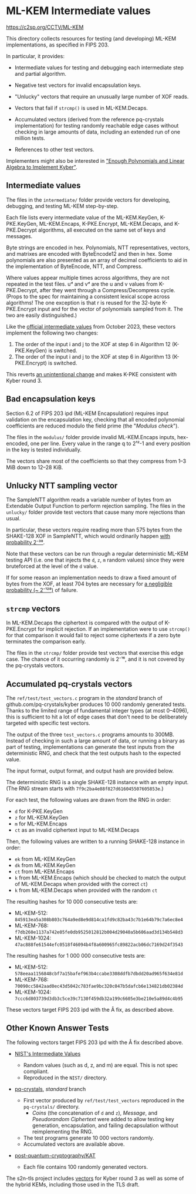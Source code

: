 # ML-KEM Intermediate values

https://c2sp.org/CCTV/ML-KEM

This directory collects resources for testing (and developing) ML-KEM
implementations, as specified in FIPS 203.

In particular, it provides:

  * Intermediate values for testing and debugging each intermediate step and
    partial algorithm.

  * Negative test vectors for invalid encapsulation keys.

  * "Unlucky" vectors that require an unusually large number of XOF reads.

  * Vectors that fail if `strcmp()` is used in ML-KEM.Decaps.

  * Accumulated vectors (derived from the reference pq-crystals implementation)
    for testing randomly reachable edge cases without checking in large amounts
    of data, including an extended run of one million tests.

  * References to other test vectors.

Implementers might also be interested in ["Enough Polynomials and Linear Algebra
to Implement Kyber"](https://words.filippo.io/kyber-math/).

## Intermediate values

The files in the `intermediate/` folder provide vectors for developing,
debugging, and testing ML-KEM step-by-step.

Each file lists every intermediate value of the ML-KEM.KeyGen, K-PKE.KeyGen,
ML-KEM.Encaps, K-PKE.Encrypt, ML-KEM.Decaps, and K-PKE.Decrypt algorithms, all
executed on the same set of keys and messages.

Byte strings are encoded in hex. Polynomials, NTT representatives, vectors, and
matrixes are encoded with ByteEncode12 and then in hex. Some polynomials are
also presented as an array of decimal coefficients to aid in the implementation
of ByteEncode, NTT, and Compress.

Where values appear multiple times across algorithms, they are not repeated in
the test files. uᵈ and vᵈ are the u and v values from K-PKE.Decrypt, after they
went through a Compress/Decompress cycle. (Props to the spec for maintaining a
consistent lexical scope across algorithms! The one exception is that r is
reused for the 32-byte K-PKE.Encrypt input and for the vector of polynomials
sampled from it. The two are easily distinguished.)

Like the [official intermediate values](https://csrc.nist.gov/csrc/media/Projects/post-quantum-cryptography/documents/example-files/PQC%20Intermediate%20Values.zip)
from October 2023, these vectors implement the following two changes:

1. The order of the input i and j to the XOF at step 6 in
    Algorithm 12 (K-PKE.KeyGen) is switched.
2. The order of the input i and j to the XOF at step 6 in
    Algorithm 13 (K-PKE.Encrypt) is switched.

This reverts [an unintentional change](https://groups.google.com/a/list.nist.gov/g/pqc-forum/c/s-C-zIAeKfE/m/eZJmXYsSAQAJ)
and makes K-PKE consistent with Kyber round 3.

## Bad encapsulation keys

Section 6.2 of FIPS 203 ipd (ML-KEM Encapsulation) requires input validation on
the encapsulation key, checking that all encoded polynomial coefficients are
reduced modulo the field prime (the "*Modulus check*").

The files in the `modulus/` folder provide invalid ML-KEM.Encaps inputs,
hex-encoded, one per line. Every value in the range q to 2¹²-1 and every
position in the key is tested individually.

The vectors share most of the coefficients so that they compress from 1–3 MiB
down to 12–28 KiB.

## Unlucky NTT sampling vector

The SampleNTT algorithm reads a variable number of bytes from an Extendable
Output Function to perform rejection sampling. The files in the `unlucky/`
folder provide test vectors that cause many more rejections than usual.

In particular, these vectors require reading more than 575 bytes from the
SHAKE-128 XOF in SampleNTT, which would ordinarily happen [with probability
2⁻³⁸](https://www.wolframalpha.com/input?i=binomcdf%28384%2C+3329%2F4096%2C+255%29).

Note that these vectors can be run through a regular deterministic ML-KEM
testing API (i.e. one that injects the `d`, `z`, `m` random values) since they
were bruteforced at the level of the `d` value.

If for some reason an implementation needs to draw a fixed amount of bytes from
the XOF, at least 704 bytes are necessary for [a negligible probability (~
2⁻¹²⁸)](https://www.wolframalpha.com/input?i=binomcdf%28469%2C+3329%2F4096%2C+255%29)
of failure.

## `strcmp` vectors

In ML-KEM.Decaps the ciphertext is compared with the output of K-PKE.Encrypt for
implicit rejection. If an implementation were to use `strcmp()` for that
comparison it would fail to reject some ciphertexts if a zero byte terminates
the comparison early.

The files in the `strcmp/` folder provide test vectors that exercise this edge
case. The chance of it occurring randomly is 2⁻¹⁶, and it is not covered by the
pq-crystals vectors.

## Accumulated pq-crystals vectors

The `ref/test/test_vectors.c` program in the *standard* branch of
github.com/pq-crystals/kyber produces 10 000 randomly generated tests.
Thanks to the limited range of fundamental integer types (at most 0–4096), this
is sufficient to hit a lot of edge cases that don't need to be deliberately
targeted with specific test vectors.

The output of the three `test_vectors.c` programs amounts to 300MB. Instead of
checking in such a large amount of data, or running a binary as part of testing,
implementations can generate the test inputs from the deterministic RNG, and
check that the test outputs hash to the expected value.

The input format, output format, and output hash are provided below.

The deterministic RNG is a single SHAKE-128 instance with an empty input.
(The RNG stream starts with `7f9c2ba4e88f827d616045507605853e`.)

For each test, the following values are drawn from the RNG in order:

  * `d` for K-PKE.KeyGen
  * `z` for ML-KEM.KeyGen
  * `m` for ML-KEM.Encaps
  * `ct` as an invalid ciphertext input to ML-KEM.Decaps

Then, the following values are written to a running SHAKE-128 instance in order:

  * `ek` from ML-KEM.KeyGen
  * `dk` from ML-KEM.KeyGen
  * `ct` from ML-KEM.Encaps
  * `k` from ML-KEM.Encaps (which should be checked to match the output of
    ML-KEM.Decaps when provided with the correct `ct`)
  * `k` from ML-KEM.Decaps when provided with the random `ct`

The resulting hashes for 10 000 consecutive tests are:

  * ML-KEM-512: `845913ea5a308b803c764a9ed8e9d814ca1fd9c82ba43c7b1e64b79c7a6ec8e4`
  * ML-KEM-768: `f7db260e1137a742e05fe0db9525012812b004d29040a5b606aad3d134b548d3`
  * ML-KEM-1024: `47ac888fe61544efc0518f46094b4f8a600965fc89822acb06dc7169d24f3543`

The resulting hashes for 1 000 000 consecutive tests are:

  * ML-KEM-512: `578eeaa1156848cbf7a15bafef963b4ccabe3308ddfb7dbdd20ad965f634e81d`
  * ML-KEM-768: `70090cc5842aad0ec43d5042c783fae9bc320c047b5dafcb6e134821db02384d`
  * ML-KEM-1024: `7ccc6d803739d3db3c5ce39c7130f459db32a199c6605e3be210e5a89d4c4b95`

These vectors target FIPS 203 ipd with the Â fix, as described above.

## Other Known Answer Tests

The following vectors target FIPS 203 ipd with the Â fix described above.

* [NIST's Intermediate Values](https://csrc.nist.gov/Projects/post-quantum-cryptography/post-quantum-cryptography-standardization/example-files)
    * Random values (such as d, z, and m) are equal. This is not spec compliant.
    * Reproduced in the `NIST/` directory.

* [pq-crystals](https://github.com/pq-crystals/kyber), *standard* branch
    * First vector produced by `ref/test/test_vectors` reproduced in the
      `pq-crystals/` directory.
        * *Coins* (the concatenation of `d` and `z`), *Message*, and
          *Pseudorandom Ciphertext* were added to allow testing key generation,
          encapsulation, and failing decapsulation without reimplementing the RNG.
    * The test programs generate 10 000 vectors randomly.
    * Accumulated vectors are available above.

* [post-quantum-cryptography/KAT](https://github.com/post-quantum-cryptography/KAT/tree/main/MLKEM)
    * Each file contains 100 randomly generated vectors.

The s2n-tls project includes
[vectors](https://github.com/aws/s2n-tls/tree/a6517c5fe97b1aa1898f2233498613dd53735bd8/tests/unit/kats)
for Kyber round 3 as well as some of the hybrid KEMs, including those used in
the TLS draft.
